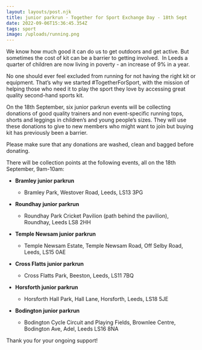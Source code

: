 ```yaml
---
layout: layouts/post.njk
title: junior parkrun - Together for Sport Exchange Day - 18th Sept
date: 2022-09-06T15:36:45.354Z
tags: sport
image: /uploads/running.png
---
```

We know how much good it can do us to get outdoors and get active. But sometimes the cost of kit can be a barrier to getting involved.  In Leeds a quarter of children are now living in poverty - an increase of 9% in a year. 

No one should ever feel excluded from running for not having the right kit or equipment. That’s why we started #TogetherForSport, with the mission of helping those who need it to play the sport they love by accessing great quality second-hand sports kit.

On the 18th September, six junior parkrun events will be collecting donations of good quality trainers and non event-specific running tops, shorts and leggings in children’s and young people’s sizes. They will use these donations to give to new members who might want to join but buying kit has previously been a barrier.

Please make sure that any donations are washed, clean and bagged before donating. 

There will be collection points at the following events, all on the 18th September, 9am-10am:

* **Bramley junior parkrun**

  * Bramley Park, Westover Road, Leeds, LS13 3PG
* **Roundhay junior parkrun**[](https://www.facebook.com/templenewsamjuniorparkrun)

  * Roundhay Park Cricket Pavilion (path behind the pavilion), Roundhay, Leeds LS8 2HH
* **Temple Newsam junior parkrun**

  * Temple Newsam Estate, Temple Newsam Road, Off Selby Road, Leeds, LS15 0AE
* **Cross Flatts junior parkrun**[](https://www.facebook.com/horsforthhalljuniorparkrun)

  * Cross Flatts Park, Beeston, Leeds, LS11 7BQ
* **Horsforth junior parkrun**

  * Horsforth Hall Park, Hall Lane, Horsforth, Leeds, LS18 5JE
* **Bodington junior parkrun**

  * Bodington Cycle Circuit and Playing Fields, Brownlee Centre, Bodington Ave, Adel, Leeds LS16 8NA

Thank you for your ongoing support!